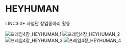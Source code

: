 # HEYHUMAN
LINC3.0+ 사업단 창업동아리 활동

![프레임4장_HEYHUMAN_1](https://github.com/youngbin03/HEYHUMAN/assets/87307678/2f08c2ff-35e5-4fc3-8c61-bf82cc00699d)
![프레임4장_HEYHUMAN_2](https://github.com/youngbin03/HEYHUMAN/assets/87307678/3166aa58-27db-4b7b-b64b-1537fdce18e6)
![프레임4장_HEYHUMAN_3](https://github.com/youngbin03/HEYHUMAN/assets/87307678/498f074c-c68d-4da9-99ab-f923952e806a)
![프레임4장_HEYHUMAN_4](https://github.com/youngbin03/HEYHUMAN/assets/87307678/a8dfeeaf-71dd-4ebe-a89c-190d5bda5ed6)
